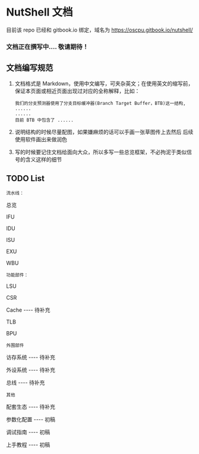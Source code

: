 # NutShell 文档

目前该 repo 已经和 gitbook.io 绑定，域名为 https://oscpu.gitbook.io/nutshell/ 

### 文档正在撰写中.... 敬请期待！



## 文档编写规范

1. 文档格式是 Markdown，使用中文编写，可夹杂英文；在使用英文的缩写前，保证本页面或相近页面出现过对应的全称解释，比如：

   ```
   我们的分支预测器使用了分支目标缓冲器(Branch Target Buffer，BTB)这一结构, ......
   ......
   目前 BTB 中包含了 ......
   ```

2. 说明结构的时候尽量配图，如果嫌麻烦的话可以手画一张草图传上去然后 后续使用软件画出来做润色

3. 写的时候要记住文档给面向大众，所以多写一些总览框架，不必拘泥于类似信号的含义这样的细节



## TODO List

`流水线：`

总览

IFU

IDU

ISU

EXU

WBU

`功能部件：`

LSU

CSR

Cache ---- 待补充

TLB

BPU

`外围部件`

访存系统 ---- 待补充

外设系统 ---- 待补充

总线 ---- 待补充

`其他`

配套生态 ---- 待补充

参数化配置 ---- 初稿

调试指南 ---- 初稿

上手教程 ---- 初稿



